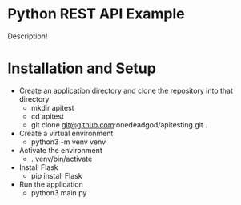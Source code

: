 # Python REST API Example
Description!

# Installation and Setup
- Create an application directory and clone the repository into that directory
  - mkdir apitest
  - cd apitest
  - git clone git@github.com:onedeadgod/apitesting.git .
- Create a virtual environment
  - python3 -m venv venv
- Activate the environment
  - . venv/bin/activate
- Install Flask
  - pip install Flask
- Run the application
  - python3 main.py
